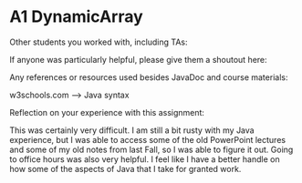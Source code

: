 # A1 DynamicArray


Other students you worked with, including TAs:

If anyone was particularly helpful, please give them a shoutout here: 

Any references or resources used besides JavaDoc and course materials:

w3schools.com --> Java syntax 

Reflection on your experience with this assignment:

This was certainly very difficult. I am still a bit rusty with my Java experience, but I was able to access some of the old PowerPoint lectures and some of my old notes from last Fall, so I was able to figure it out. Going to office hours was also very helpful. I feel like I have a better handle on how some of the aspects of Java that I take for granted work. 